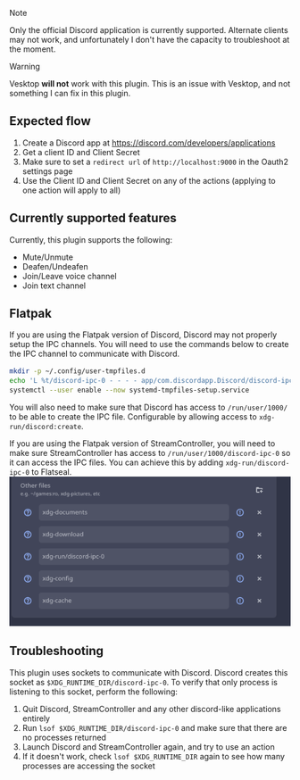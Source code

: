 > [!NOTE]
> Only the official Discord application is currently supported. Alternate clients may not work, and
> unfortunately I don't have the capacity to troubleshoot at the moment.

> [!WARNING]
> Vesktop **will not** work with this plugin. This is an issue with Vesktop, and not something I can fix
> in this plugin.

## Expected flow
1. Create a Discord app at https://discord.com/developers/applications
1. Get a client ID and Client Secret
1. Make sure to set a `redirect url` of `http://localhost:9000` in the Oauth2 settings page
1. Use the Client ID and Client Secret on any of the actions (applying to one action will apply to all)

## Currently supported features
Currently, this plugin supports the following:

- Mute/Unmute
- Deafen/Undeafen
- Join/Leave voice channel
- Join text channel

## Flatpak
If you are using the Flatpak version of Discord, Discord may not properly setup
the IPC channels. You will need to use the commands below to create the IPC
channel to communicate with Discord.

```bash
mkdir -p ~/.config/user-tmpfiles.d
echo 'L %t/discord-ipc-0 - - - - app/com.discordapp.Discord/discord-ipc-0' > ~/.config/user-tmpfiles.d/discord-rpc.conf
systemctl --user enable --now systemd-tmpfiles-setup.service
```
You will also need to make sure that Discord has access to `/run/user/1000/` to be able to create the IPC file.
Configurable by allowing access to `xdg-run/discord:create`.

If you are using the Flatpak version of StreamController, you will need to make sure StreamController has
access to `/run/user/1000/discord-ipc-0` so it can access the IPC files. You can achieve this by adding `xdg-run/discord-ipc-0` to Flatseal.
![Flatseal](/content/flatseal.png)

## Troubleshooting
This plugin uses sockets to communicate with Discord. Discord creates this socket as `$XDG_RUNTIME_DIR/discord-ipc-0`.
To verify that only process is listening to this socket, perform the following:
1. Quit Discord, StreamController and any other discord-like applications entirely
1. Run `lsof $XDG_RUNTIME_DIR/discord-ipc-0` and make sure that there are no processes returned
1. Launch Discord and StreamController again, and try to use an action
1. If it doesn't work, check `lsof $XDG_RUNTIME_DIR` again to see how many processes are accessing the socket
